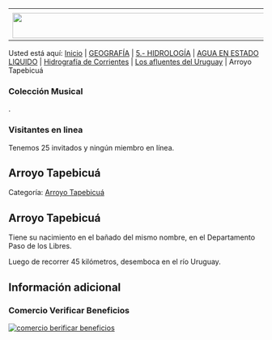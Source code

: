 <table><tbody><tr><td><center></center></td></tr><tr><td><center><a href="https://www.corrientes.gov.ar/" target="_blank"><img src="http://descubrircorrientes.com.ar/2012/index.php/1567-geografia/5-hidrologia/agua-en-estado-liquido/hidrografia-de-corrientes/los-tributarios-del-uruguay/banner-corrientes.jpg" width="580" height="50" alt=""></a></center></td></tr></tbody></table>

Usted está aquí: [Inicio](http://descubrircorrientes.com.ar/2012/) | [GEOGRAFÍA](http://descubrircorrientes.com.ar/2012/index.php/410-geografia) | [5.- HIDROLOGÍA](http://descubrircorrientes.com.ar/2012/index.php/417-geografia/5-hidrologia) | [AGUA EN ESTADO LIQUIDO](http://descubrircorrientes.com.ar/2012/index.php/1488-geografia/5-hidrologia/agua-en-estado-liquido) | [Hidrografía de Corrientes](http://descubrircorrientes.com.ar/2012/index.php/1545-geografia/5-hidrologia/agua-en-estado-liquido/hidrografia-de-corrientes) | [Los afluentes del Uruguay](http://descubrircorrientes.com.ar/2012/index.php/1549-geografia/5-hidrologia/agua-en-estado-liquido/hidrografia-de-corrientes/los-tributarios-del-uruguay) | Arroyo Tapebicuá

### Colección Musical

.

### Visitantes en linea

Tenemos 25 invitados y ningún miembro en línea.

## Arroyo Tapebicuá

Categoría: [Arroyo Tapebicuá](http://descubrircorrientes.com.ar/2012/index.php/1567-geografia/5-hidrologia/agua-en-estado-liquido/hidrografia-de-corrientes/los-tributarios-del-uruguay/arroyo-tapebicua)

## Arroyo Tapebicuá

Tiene su nacimiento en el bañado del mismo nombre, en el Departamento Paso de los Libres.

Luego de recorrer 45 kilómetros, desemboca en el río Uruguay.

## Información adicional

### Comercio Verificar Beneficios

[![comercio berificar beneficios](http://descubrircorrientes.com.ar/2012/index.php/1567-geografia/5-hidrologia/agua-en-estado-liquido/hidrografia-de-corrientes/los-tributarios-del-uruguay/images/botones_beneficios/comercio_berificar_beneficios.png)](http://descubrircomercio.zapto.org/)